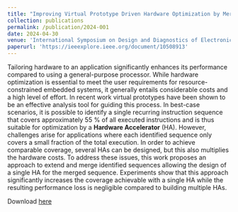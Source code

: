 ```yaml
---
title: "Improving Virtual Prototype Driven Hardware Optimization by Merging Instruction Sequences"
collection: publications
permalink: /publication/2024-001
date: 2024-04-30
venue: 'International Symposium on Design and Diagnostics of Electronic Circuits and Systems'
paperurl: 'https://ieeexplore.ieee.org/document/10508913'
---
```


Tailoring hardware to an application significantly enhances its performance compared to using a general-purpose processor. While hardware optimization is essential to meet the user requirements for resource-constrained embedded systems, it generally entails considerable costs and a high level of effort. In recent work virtual prototypes have been shown to be an effective analysis tool for guiding this process. In best-case scenarios, it is possible to identify a single recurring instruction sequence that covers approximately 55 % of all executed instructions and is thus suitable for optimization by a **Hardware Accelerator** (HA). However, challenges arise for applications where each identified sequence only covers a small fraction of the total execution. In order to achieve comparable coverage, several HAs can be designed, but this also multiplies the hardware costs. To address these issues, this work proposes an approach to extend and merge identified sequences allowing the design of a single HA for the merged sequence. Experiments show that this approach significantly increases the coverage achievable with a single HA while the resulting performance loss is negligible compared to building multiple HAs.

Download [here](https://ieeexplore.ieee.org/document/10508913)
